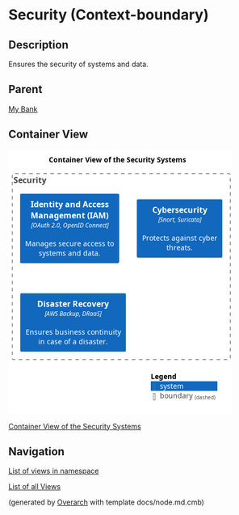 
# Security (Context-boundary)
## Description
Ensures the security of systems and data.

## Parent
[My Bank](../../mybank/mybank-plc.md)

## Container View
![Container View of the Security Systems](../../mybank/security/container-view.png)

[Container View of the Security Systems](../../mybank/security/container-view.md)


## Navigation
[List of views in namespace](./views-in-namespace.md)

[List of all Views](../../views.md)


(generated by [Overarch](https://github.com/soulspace-org/overarch) with template docs/node.md.cmb)
